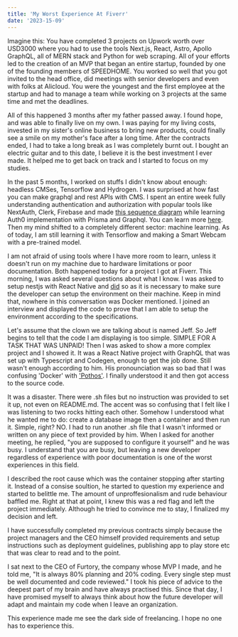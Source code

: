 ```yaml
---
title: 'My Worst Experience At Fiverr'
date: '2023-15-09'
---
```


Imagine this: You have completed 3 projects on Upwork worth over USD3000 where you had to use the tools Next.js, React, Astro, Apollo GraphQL, all of MERN stack and Python for web scraping. All of your efforts led to the creation of an MVP that began an entire startup, founded by one of the founding members of SPEEDHOME. You worked so well that you got invited to the head office, did meetings with senior developers and even with folks at Alicloud. You were the youngest and the first employee at the startup and had to manage a team while working on 3 projects at the same time and met the deadlines.

All of this happened 3 months after my father passed away. I found hope, and was able to finally live on my own. I was paying for my living costs, invested in my sister's online business to bring new products, could finally see a smile on my mother's face after a long time. After the contracts ended, I had to take a long break as I was completely burnt out. I bought an electric guitar and to this date, I believe it is the best investment I ever made. It helped me to get back on track and I started to focus on my studies. 

In the past 5 months, I worked on stuffs I didn't know about enough: headless CMSes, Tensorflow and Hydrogen. I was surprised at how fast you can make graphql and rest APIs with CMS. I spent an entire week fully understanding authentication and authorization with popular tools like NextAuth, Clerk, Firebase and made [this sequence diagram](https://github.com/SadmanYasar/sadman-yasar-blogs/assets/67522140/10f285fc-a715-43fe-a5fe-6e9d31c84e34) while learning Auth0 implementation with Prisma and Graphql. You can learn more [here](https://www.prisma.io/blog/fullstack-nextjs-graphql-prisma-3-clxbrcqppv). Then my mind shifted to a completely different sector: machine learning. As of today, I am still learning it with Tensorflow and making a Smart Webcam with a pre-trained model.

I am not afraid of using tools where I have more room to learn, unless it doesn't run on my machine due to hardware limitations or poor documentation. Both happened today for a project I got at Fiverr. This morning, I was asked several questions about what I know. I was asked to setup nestjs with React Native and [did](https://github.com/SadmanYasar/nest-graphql-expo-template) so as it is necessary to make sure the developer can setup the environment on their machine. Keep in mind that, nowhere in this conversation was Docker mentioned. I joined an interview and displayed the code to prove that I am able to setup the environment according to the specifications.

Let's assume that the clown we are talking about is named Jeff. So Jeff begins to tell that the code I am displaying is too simple. SIMPLE FOR A TASK THAT WAS UNPAID! Then I was asked to show a more complex project and I showed it. It was a React Native project with GraphQL that was set up with Typescript and Codegen, enough to get the job done. Still wasn't enough according to him. His pronounciation was so bad that I was confusing 'Docker' with ['Pothos'](https://en.wikipedia.org/wiki/Pothos_(plant)). I finally understood it and then got access to the source code.

It was a disaster. There were .sh files but no instruction was provided to set it up, not even on README.md. The accent was so confusing that I felt like I was listening to two rocks hitting each other. Somehow I understood what he wanted me to do: create a database image then a container and then run it. Simple, right? NO. I had to run another .sh file that I wasn't informed or written on any piece of text provided by him. When I asked for another meeting, he replied, "you are supposed to configure it yourself" and he was busy. I understand that you are busy, but leaving a new developer regardless of experience with poor documentation is one of the worst experiences in this field.

I described the root cause which was the container stopping after starting it. Instead of a consise soultion, he started to question my experience and started to belittle me. The amount of unproffesionalism and rude behaviour baffled me. Right at that at point, I knew this was a red flag and left the project immediately. Although he tried to convince me to stay, I finalized my decision and left.

I have successfully completed my previous contracts simply because the project managers and the CEO himself provided requirements and setup instructions such as deployment guidelines, publishing app to play store etc that was clear to read and to the point.

I sat next to the CEO of Furtory, the company whose MVP I made, and he told me, "It is always 80% planning and 20% coding. Every single step must be well documented and code reviewed." I took his piece of advice to the deepest part of my brain and have always practised this. Since that day, I have promised myself to always think about how the future developer will adapt and maintain my code when I leave an organization.

This experience made me see the dark side of freelancing. I hope no one has to experience this.
